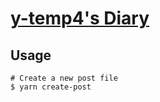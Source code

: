 # [y-temp4's Diary](https://diary.y-temp4.com/)

## Usage

```shell
# Create a new post file
$ yarn create-post
```
